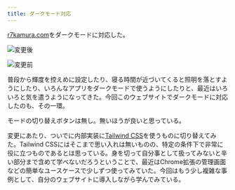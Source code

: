 ```yaml
---
title: ダークモード対応
---
```

[r7kamura.com](https://r7kamura.com/)をダークモードに対応した。

![](https://lh4.googleusercontent.com/OLEm-zCpngBccBX_7TJ5h1zt-2OFCOS9FK0CGF7vu_UkEf2U4zVvdgWkbeKI4l7rV7tK1yYhRS_CDZH4gOQcVZkZn6jb9ejR7pcRGLiMgljTk3JUXX87p4lNVVMye5dEomLaX_3prvrRvIOMX2VKHvseEp0194oF_ATU30fyGpIo_ssbK_e_FEmn2KeQ "変更後")

![](https://lh5.googleusercontent.com/BhpLDHcjMoHLiG3fVzgAqLzkc0vEoMt7yyNOdiYU9QYhAxgtEhZ9tgMDT1xBgjtmSYSMTn3LxPhUW9BNGa0_kWZA157O77aY6e4ddDqpFFruc__IKyJTjo0RlQePThN2AsKDbra0lVcZTzUbr-QZRu1TDiOapD6SV0a3Y6M33wDNfhakZHlHg0-CYCai "変更前")

普段から輝度を控えめに設定したり、寝る時間が近づいてくると照明を落とすようにしたり、いろんなアプリをダークモードで使うようにしたりと、最近はいろいろと気を遣うようになってきた。今回このウェブサイトでダークモードに対応したのも、その一環。

モードの切り替えボタンは無し。無いほうが良いと思っている。

変更にあたり、ついでに内部実装に[Tailwind CSS](https://tailwindcss.com/)を使うものに切り替えてみた。Tailwind CSSにはそこまで思い入れは無いものの、特定の条件下で非常に役に立つものであるとは思っている。身を切って自分事として扱ってみないと辛い部分まで含めて学べないだろうということで、最近はChrome拡張の管理画面などの簡単なユースケースで少しずつ使ってみていた。今回はもう少し複雑な事例として、自分のウェブサイトに導入しながら学んでみている。
